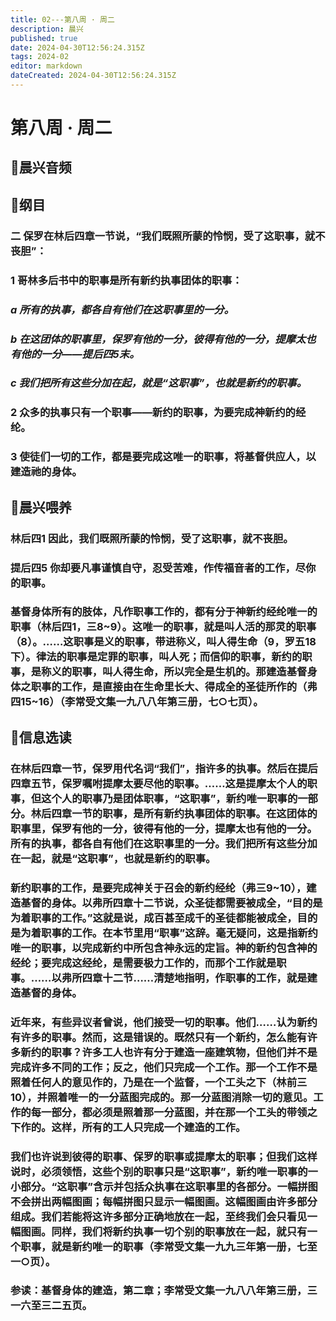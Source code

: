 ```yaml
---
title: 02---第八周 · 周二
description: 晨兴
published: true
date: 2024-04-30T12:56:24.315Z
tags: 2024-02
editor: markdown
dateCreated: 2024-04-30T12:56:24.315Z
---
```


# 第八周 · 周二
## 🎵晨兴音频

## 📖纲目

### 二   保罗在林后四章一节说，“我们既照所蒙的怜悯，受了这职事，就不丧胆”：

### 1   哥林多后书中的职事是所有新约执事团体的职事：

### *a   所有的执事，都各自有他们在这职事里的一分。*

### *b   在这团体的职事里，保罗有他的一分，彼得有他的一分，提摩太也有他的一分——提后四5末。*

### *c   我们把所有这些分加在起，就是“这职事”，也就是新约的职事。*

### 2   众多的执事只有一个职事——新约的职事，为要完成神新约的经纶。

### 3   使徒们一切的工作，都是要完成这唯一的职事，将基督供应人，以建造祂的身体。

## 📖晨兴喂养

### 林后四1    因此，我们既照所蒙的怜悯，受了这职事，就不丧胆。

### 提后四5    你却要凡事谨慎自守，忍受苦难，作传福音者的工作，尽你的职事。

### 基督身体所有的肢体，凡作职事工作的，都有分于神新约经纶唯一的职事（林后四1，三8~9）。这唯一的职事，就是叫人活的那灵的职事（8）。……这职事是义的职事，带进称义，叫人得生命（9，罗五18下）。律法的职事是定罪的职事，叫人死；而信仰的职事，新约的职事，是称义的职事，叫人得生命，所以完全是生机的。那建造基督身体之职事的工作，是直接由在生命里长大、得成全的圣徒所作的（弗四15~16）（李常受文集一九八八年第三册，七○七页）。

## 📖信息选读

### 在林后四章一节，保罗用代名词“我们”，指许多的执事。然后在提后四章五节，保罗嘱咐提摩太要尽他的职事。……这是提摩太个人的职事，但这个人的职事乃是团体职事，“这职事”，新约唯一职事的一部分。林后四章一节的职事，是所有新约执事团体的职事。在这团体的职事里，保罗有他的一分，彼得有他的一分，提摩太也有他的一分。所有的执事，都各自有他们在这职事里的一分。我们把所有这些分加在一起，就是“这职事”，也就是新约的职事。

### 新约职事的工作，是要完成神关于召会的新约经纶（弗三9~10），建造基督的身体。以弗所四章十二节说，众圣徒都需要被成全，“目的是为着职事的工作。”这就是说，成百甚至成千的圣徒都能被成全，目的是为着职事的工作。在本节里用“职事”这辞。毫无疑问，这是指新约唯一的职事，以完成新约中所包含神永远的定旨。神的新约包含神的经纶；要完成这经纶，是需要极力工作的，而那个工作就是职事。……以弗所四章十二节……清楚地指明，作职事的工作，就是建造基督的身体。

### 近年来，有些异议者曾说，他们接受一切的职事。他们……认为新约有许多的职事。然而，这是错误的。既然只有一个新约，怎么能有许多新约的职事？许多工人也许有分于建造一座建筑物，但他们并不是完成许多不同的工作；反之，他们只完成一个工作。那一个工作不是照着任何人的意见作的，乃是在一个监督，一个工头之下（林前三10），并照着唯一的一分蓝图完成的。那一分蓝图消除一切的意见。工作的每一部分，都必须是照着那一分蓝图，并在那一个工头的带领之下作的。这样，所有的工人只完成一个建造的工作。

### 我们也许说到彼得的职事、保罗的职事或提摩太的职事；但我们这样说时，必须领悟，这些个别的职事只是“这职事”，新约唯一职事的一小部分。“这职事”含示并包括众执事在这职事里的各部分。一幅拼图不会拼出两幅图画；每幅拼图只显示一幅图画。这幅图画由许多部分组成。我们若能将这许多部分正确地放在一起，至终我们会只看见一幅图画。同样，我们将新约执事一切个别的职事放在一起，就只有一个职事，就是新约唯一的职事（李常受文集一九九三年第一册，七至一○页）。

### 参读：基督身体的建造，第二章；李常受文集一九八八年第三册，三一六至三二五页。
<!-- Google tag (gtag.js) -->
<script async src="https://www.googletagmanager.com/gtag/js?id=G-1P8709Z16T"></script>
<script>
  window.dataLayer = window.dataLayer || [];
  function gtag(){dataLayer.push(arguments);}
  gtag('js', new Date());

  gtag('config', 'G-1P8709Z16T');
</script>